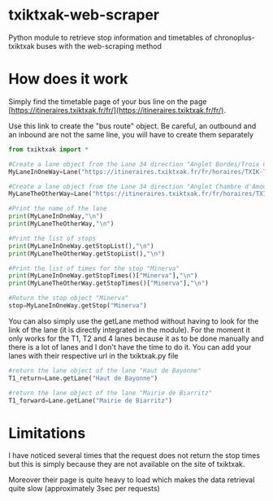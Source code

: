 # txiktxak-web-scraper
Python module to retrieve stop information and timetables of chronoplus-txiktxak buses with the web-scraping method


# How does it work

Simply find the timetable page of your bus line on the page [https://itineraires.txiktxak.fr/fr/](https://itineraires.txiktxak.fr/fr/).

Use this link to create the "bus route" object.
Be careful, an outbound and an inbound are not the same line, you will have to create them separately 

```python
from txiktxak import *

#Create a lane object from the Lane 34 direction "Anglet Bordes/Troix Croix"
MyLaneInOneWay=Lane("https://itineraires.txiktxak.fr/fr/horaires/TXIK-TXAK-Nord/Bus/ligne/34/direction/OUTWARD/34")

#Create a lane object from the Lane 34 direction "Anglet Chambre d'Amour"
MyLaneTheOtherWay=Lane("https://itineraires.txiktxak.fr/fr/horaires/TXIK-TXAK-Nord/Bus/ligne/34/direction/RETURN/34")

#Print the name of the lane
print(MyLaneInOneWay,"\n")
print(MyLaneTheOtherWay,"\n")

#Print the list of stops
print(MyLaneInOneWay.getStopList(),"\n")
print(MyLaneTheOtherWay.getStopList(),"\n")

#Print the list of times for the stop "Minerva"
print(MyLaneInOneWay.getStopTimes()["Minerva"],"\n")
print(MyLaneTheOtherWay.getStopTimes()["Minerva"],"\n")

#Return the stop object "Minerva"
stop=MyLaneInOneWay.getStop("Minerva")
```

You can also simply use  the getLane method without having to look for the link of the lane (it is directly integrated in the module). For the moment it only works for the T1, T2 and 4 lanes because it as to be done manually and there is a lot of lanes and I don't have the time to do it.
You can add your lanes with their respective url in the txiktxak.py file
```python
#return the lane object of the lane "Haut de Bayonne"
T1_return=Lane.getLane("Haut de Bayonne")

#return the lane object of the lane "Mairie de Biarritz"
T1_forward=Lane.getLane("Mairie de Biarritz")
```

# Limitations

I have noticed several times that the request does not return the stop times but this is simply because they are not available on the site of txiktxak.

Moreover their page is quite heavy to load which makes the data retrieval quite slow (approximately 3sec per requests)

		


